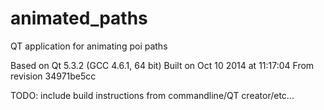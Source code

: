 animated_paths
==============

QT application for animating poi paths

Based on Qt 5.3.2 (GCC 4.6.1, 64 bit)
Built on Oct 10 2014 at 11:17:04
From revision 34971be5cc

TODO: include build instructions from commandline/QT creator/etc...
